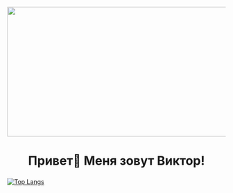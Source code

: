 <br clear="both">

<div align="center">
  <img height="300" width="600" src="https://user-images.githubusercontent.com/74038190/225813708-98b745f2-7d22-48cf-9150-083f1b00d6c9.gif"  />
</div>

###

<h1 align="center">Привет👋 Меня зовут Виктор!</h1>

###

[![Top Langs](https://github-readme-stats.vercel.app/api/top-langs/?username=V-Kozintsev)](https://github.com/anuraghazra/github-readme-stats)

